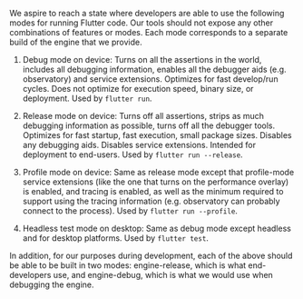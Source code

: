 We aspire to reach a state where developers are able to use the following modes for running Flutter code. Our tools should not expose any other combinations of features or modes. Each mode corresponds to a separate build of the engine that we provide.

1. Debug mode on device: Turns on all the assertions in the world, includes all debugging information, enables all the debugger aids (e.g. observatory) and service extensions. Optimizes for fast develop/run cycles. Does not optimize for execution speed, binary size, or deployment. Used by `flutter run`.

2. Release mode on device: Turns off all assertions, strips as much debugging information as possible, turns off all the debugger tools. Optimizes for fast startup, fast execution, small package sizes. Disables any debugging aids.  Disables service extensions. Intended for deployment to end-users. Used by `flutter run --release`.

3. Profile mode on device: Same as release mode except that profile-mode service extensions (like the one that turns on the performance overlay) is enabled, and tracing is enabled, as well as the minimum required to support using the tracing information (e.g. observatory can probably connect to the process). Used by `flutter run --profile`.

4. Headless test mode on desktop: Same as debug mode except headless and for desktop platforms. Used by `flutter test`.

In addition, for our purposes during development, each of the above should be able to be built in two modes: engine-release, which is what end-developers use, and engine-debug, which is what we would use when debugging the engine.